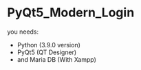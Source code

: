 # PyQt5_Modern_Login
you needs: 

- Python (3.9.0 version) 
- PyQt5 (QT Designer) 
- and Maria DB (With Xampp)
